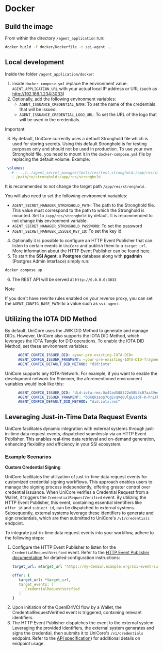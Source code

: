 # Docker

## Build the image

From within the directory `/agent_application` run:

```bash
docker build -f docker/Dockerfile -t ssi-agent ..
```

## Local development

Inside the folder `/agent_application/docker`:

1. Inside `docker-compose.yml` replace the environment value: `AGENT_APPLICATION_URL` with your actual local IP address or URL (such as http://192.168.1.234:3033)
2. Optionally, add the following environment variables:
   - `AGENT_ISSUANCE_CREDENTIAL_NAME`: To set the name of the credentials that will be issued.
   - `AGENT_ISSUANCE_CREDENTIAL_LOGO_URL`: To set the URL of the logo that will be used in the credentials.
> [!IMPORTANT] 
> 3. By default, UniCore currently uses a default Stronghold file which is used for storing secrets. Using this default
>    Stronghold is for testing purposes only and should not be used in production. To use your own Stronghold file, you
>    need to mount it in the `docker-compose.yml` file by replacing the default volume. Example:
> ```yaml
>  volumes:
>    # - ../../agent_secret_manager/tests/res/test.stronghold:/app/res/stronghold # Default Stronghold file
>    - /path/to/stronghold:/app/res/stronghold
>  ```
>    It is recommended to not change the target path `/app/res/stronghold`.
> 
>   You will also need to set the following environment variables: 
>   - `AGENT_SECRET_MANAGER_STRONGHOLD_PATH`: The path to the Stronghold file. This value must correspond to the path to which
>     the Stronghold is mounted. Set to `/app/res/stronghold` by default. It
>     is recommended to not change this environment variable.
>   - `AGENT_SECRET_MANAGER_STRONGHOLD_PASSWORD`: To set the password
>   - `AGENT_SECRET_MANAGER_ISSUER_KEY_ID`: To set the key id
4. Optionally it is possible to configure an HTTP Event Publisher that can listen to certain events in `UniCore`
   and publish them to a `target_url`. More information about the HTTP Event Publisher can be found [here](../../agent_event_publisher_http/README.md).
5. To start the **SSI Agent**, a **Postgres** database along with **pgadmin** (Postgres Admin Interface) simply run:

```bash
docker compose up
```

6. The REST API will be served at `http://0.0.0.0:3033`

> [!NOTE]
> If you don't have rewrite rules enabled on your reverse proxy, you can set the `AGENT_CONFIG_BASE_PATH` to a value such as `ssi-agent`.

## Utilizing the IOTA DID Method
By default, UniCore uses the JWK DID Method to generate and manage DIDs. However, UniCore also supports the IOTA DID
Method, which leverages the IOTA Tangle for DID operations. To enable the IOTA DID Method, set these environment
variables:
```yaml
      AGENT_CONFIG_ISSUER_DID: <your-pre-existing-IOTA-DID>
      AGENT_CONFIG_ISSUER_FRAGMENT: <your-pre-existing-IOTA-DID-fragment>
      AGENT_CONFIG_DEFAULT_DID_METHOD: "did:iota"
```

UniCore supports any IOTA-Network. For example, if you want to enable the development network for Shimmer, the 
aforementioned environment variables would look like this:
```yaml
      AGENT_CONFIG_ISSUER_DID: "did:iota:rms:0x42ad588322e58b3c07aa39e4948d021ee17ecb5747915e9e1f35f028d7ecaf90"
      AGENT_CONFIG_ISSUER_FRAGMENT: "bQKQRzaop7CgEvqVq8UlgLGsdF-R-hnLFkKFZqW2VN0"
      AGENT_CONFIG_DEFAULT_DID_METHOD: "did:iota:rms"
```

## Leveraging Just-in-Time Data Request Events

UniCore facilitates dynamic integration with external systems through just-in-time data request events, dispatched seamlessly via an HTTP Event Publisher. This enables real-time data retrieval and on-demand generation, enhancing flexibility and efficiency in your SSI ecosystem.

### Example Scenarios

**Custom Credential Signing**

UniCore facilitates the utilization of just-in-time data request events for customized credential signing workflows. This approach enables users to manage the signing process independently, offering greater control over credential issuance. When UniCore verifies a Credential Request from a Wallet, it triggers the `CredentialRequestVerified` event. By utilizing the HTTP Event Publisher, this event, containing essential identifiers like `offer_id` and `subject_id`, can be dispatched to external systems. Subsequently, external systems leverage these identifiers to generate and sign credentials, which are then submitted to UniCore's `/v1/credentials` endpoint.

To integrate just-in-time data request events into your workflow, adhere to the following steps:

1. Configure the HTTP Event Publisher to listen for the `CredentialRequestVerified` event. Refer to the [HTTP Event Publisher documentation](../../agent_event_publisher_http/README.md) for detailed configuration instructions:
   ```yaml
   target_url: &target_url "https://my-domain.example.org/ssi-event-subscriber"

   offer: {
      target_url: *target_url,
      target_events: [
         CredentialRequestVerified
      ]
   }
   ```
2. Upon initiation of the OpenID4VCI flow by a Wallet, the CredentialRequestVerified event is triggered, containing relevant identifiers.
3. The HTTP Event Publisher dispatches the event to the external system. Leveraging the provided identifiers, the external system generates and signs the credential, then submits it to UniCore's `/v1/credentials` endpoint. Refer to the [API specification](../../agent_api_rest/README.md)) for additional details on endpoint usage.
